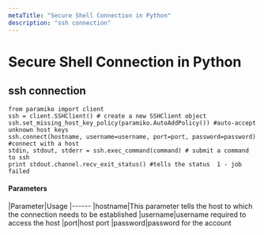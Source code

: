 ```yaml
---
metaTitle: "Secure Shell Connection in Python"
description: "ssh connection"
---
```


# Secure Shell Connection in Python



## ssh connection


```
from paramiko import client
ssh = client.SSHClient() # create a new SSHClient object
ssh.set_missing_host_key_policy(paramiko.AutoAddPolicy()) #auto-accept unknown host keys
ssh.connect(hostname, username=username, port=port, password=password) #connect with a host
stdin, stdout, stderr = ssh.exec_command(command) # submit a command to ssh
print stdout.channel.recv_exit_status() #tells the status  1 - job failed

```



#### Parameters


|Parameter|Usage
|------
|hostname|This parameter tells the host to which the connection needs to be established
|username|username required to access the host
|port|host port
|password|password for the account

